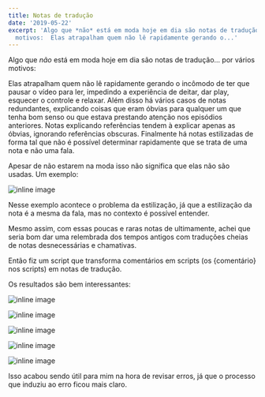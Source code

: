 ```yaml
---
title: Notas de tradução
date: '2019-05-22'
excerpt: 'Algo que *não* está em moda hoje em dia são notas de tradução... por vários
  motivos:  Elas atrapalham quem não lê rapidamente gerando o...'
---
```




Algo que *não* está em moda hoje em dia são notas de tradução... por vários motivos:

Elas atrapalham quem não lê rapidamente gerando o incômodo de ter que pausar o vídeo para ler, impedindo a experiência de deitar, dar play, esquecer o controle e relaxar. Além disso há vários casos de notas redundantes, explicando coisas que eram óbvias para qualquer um que tenha bom senso ou que estava prestando atenção nos episódios anteriores. Notas explicando referências tendem à explicar apenas as óbvias, ignorando referências obscuras. Finalmente há notas estilizadas de forma tal que não é possível determinar rapidamente que se trata de uma nota e não uma fala.

Apesar de não estarem na moda isso não significa que elas não são usadas. Um exemplo:

![inline image](https://i.imgur.com/vBlphV9.png)

Nesse exemplo acontece o problema da estilização, já que a estilização da nota é a mesma da fala, mas no contexto é possível entender.

Mesmo assim, com essas poucas e raras notas de ultimamente, achei que seria bom dar uma relembrada dos tempos antigos com traduções cheias de notas desnecessárias e chamativas.

Então fiz um script que transforma comentários em scripts (os {comentário} nos scripts) em notas de tradução.

Os resultados são bem interessantes:

![inline image](https://i.imgur.com/KELlUQu.png)

![inline image](https://i.imgur.com/M8eH56s.png)

![inline image](https://i.imgur.com/lvqu1AW.png)

![inline image](https://i.imgur.com/AZQQbWl.png)

![inline image](https://i.imgur.com/t2EzsXx.png)

Isso acabou sendo útil para mim na hora de revisar erros, já que o processo que induziu ao erro ficou mais claro.
